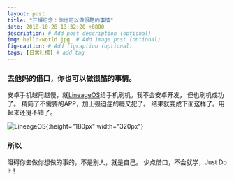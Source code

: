 ```yaml
---
layout: post
title: "开博纪念：你也可以做很酷的事情"
date: 2018-10-28 13:32:20 +0800
description: # Add post description (optional)
img: hello-world.jpg  # Add image post (optional)
fig-caption: # Add figcaption (optional)
tags: [日常吐槽] # add tag
---
```


### 去他妈的借口，你也可以做很酷的事情。

安卓手机越用越慢，就[LineageOS]给手机刷机。我不会安卓开发， 但也刷机成功了。
精简了不需要的APP，加上强迫症的瘾又犯了。
结果就变成下面这样了。用起来还挺不错了。

![LineageOS]({{site.baseurl}}/assets/img/MyLineageOS.png){:height="180px" width="320px"}

### 所以

阻碍你去做你想做的事的，不是别人，就是自己。
少点借口，不会就学，Just Do It！

[LineageOS]: https://www.lineageos.org/